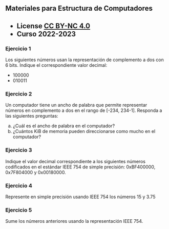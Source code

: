 ## Materiales para Estructura de Computadores

<html>
<h2><ul>
<li>License <a href="http:/creativecommons.org/licenses/by-nc/4.0/">CC BY-NC 4.0</a> </li>
<li>Curso 2022-2023</li>
</ul></h2>
</html>


### Ejercicio 1

Los siguientes números usan la representación de complemento a dos con 6 bits.
Indique el correspondiente valor decimal:
   * 100000
   * 010011
    
### Ejercicio 2

<html>
Un computador tiene un ancho de palabra que permite representar números en complemento a dos en el rango de [-234, 234-1].
Responda a las siguientes preguntas:
<ol type="a">
  <li>¿Cuál es el ancho de palabra en el computador?</li>
  <li>¿Cuántos KiB de memoria pueden direccionarse como mucho en el computador?</li>
</ol>
</html>

### Ejercicio 3

Indique el valor decimal correspondiente a los siguientes números codificados en el estándar IEEE 754 de simple precisión: 0xBF400000, 0x7F804000 y 0x00180000.

### Ejercicio 4

Represente en simple precisión usando IEEE 754 los números 15 y 3.75
    
### Ejercicio 5

Sume los números anteriores usando la representación IEEE 754.

